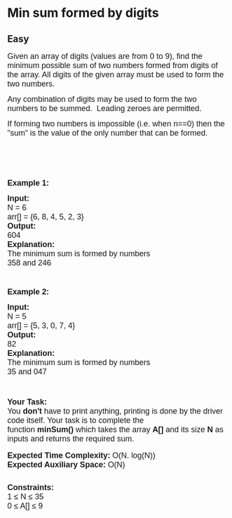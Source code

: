 # Min sum formed by digits
## Easy
<div class="problems_problem_content__Xm_eO"><p><span style="font-size:18px"><span style="font-family:arial,helvetica,sans-serif">Given an array of digits (values are from 0 to 9), find the minimum possible sum of two numbers formed from digits of the array. All digits of the given array must be used to form the two numbers.</span></span></p>

<p><span style="font-size:18px"><span style="font-family:arial,helvetica,sans-serif">Any combination of digits may be used to form the two numbers to be summed. &nbsp;Leading zeroes are permitted.</span></span></p>

<p><span style="font-size:18px"><span style="font-family:arial,helvetica,sans-serif">If forming two numbers is impossible (i.e. when n==0) then the "sum" is the value of the only number that can be formed.</span></span></p>

<p><br>
&nbsp;</p>

<p>&nbsp;</p>

<p><span style="font-size:18px"><span style="font-family:arial,helvetica,sans-serif"><strong>Example 1:</strong></span></span></p>

<pre><span style="font-size:18px"><span style="font-family:arial,helvetica,sans-serif"><strong>Input:</strong></span>
<span style="font-family:arial,helvetica,sans-serif">N = 6</span>
<span style="font-family:arial,helvetica,sans-serif">arr[] = {6, 8, 4, 5, 2, 3}
</span><strong><span style="font-family:arial,helvetica,sans-serif">Output:</span></strong>
<span style="font-family:arial,helvetica,sans-serif">604
</span><strong><span style="font-family:arial,helvetica,sans-serif">Explanation:</span></strong>
<span style="font-family:arial,helvetica,sans-serif">The minimum sum is formed by numbers </span>
<span style="font-family:arial,helvetica,sans-serif">358 and 246</span></span></pre>

<p>&nbsp;</p>

<p><span style="font-size:18px"><span style="font-family:arial,helvetica,sans-serif"><strong>Example 2:</strong></span></span></p>

<pre><span style="font-size:18px"><span style="font-family:arial,helvetica,sans-serif"><strong>Input:</strong></span>
<span style="font-family:arial,helvetica,sans-serif">N = 5</span>
<span style="font-family:arial,helvetica,sans-serif">arr[] = {5, 3, 0, 7, 4}</span>
<strong><span style="font-family:arial,helvetica,sans-serif">Output:</span></strong>
<span style="font-family:arial,helvetica,sans-serif">82</span>
<strong><span style="font-family:arial,helvetica,sans-serif">Explanation:</span></strong>
<span style="font-family:arial,helvetica,sans-serif">The minimum sum is formed by numbers </span>
<span style="font-family:arial,helvetica,sans-serif">35 and 047</span></span>
</pre>

<p><br>
<br>
<span style="font-size:18px"><span style="font-family:arial,helvetica,sans-serif"><strong>Your Task:</strong><br>
You <strong>don't</strong> have to print anything, printing is done by the driver code itself. Your task is to complete the function&nbsp;<strong>minSum()</strong>&nbsp;which takes the array <strong>A[]</strong> and its size <strong>N</strong><strong> </strong>as inputs and returns the required sum.</span></span><br>
<br>
<span style="font-size:18px"><span style="font-family:arial,helvetica,sans-serif"><strong>Expected Time Complexity: </strong>O(N. log(N))<br>
<strong>Expected Auxiliary Space: </strong>O(N)</span></span></p>

<p><br>
<span style="font-size:18px"><span style="font-family:arial,helvetica,sans-serif"><strong>Constraints:</strong></span><br>
<span style="font-family:arial,helvetica,sans-serif">1 ≤ N ≤ 35<br>
0 ≤ A[] ≤ 9</span></span></p>
</div>